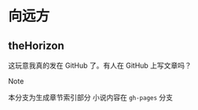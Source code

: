 # 向远方

## theHorizon

这玩意我真的发在 GitHub 了。有人在 GitHub 上写文章吗？

> [!NOTE]
> 本分支为生成章节索引部分
> 小说内容在 `gh-pages` 分支
